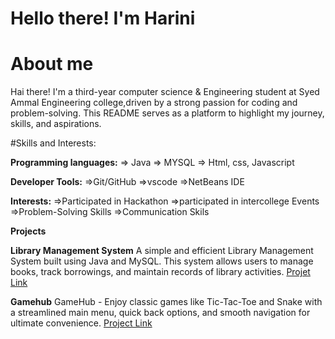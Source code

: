 # Hello there! I'm Harini
About me
=
Hai there! I'm a third-year computer science & Engineering student at Syed Ammal Engineering college,driven by a strong passion for coding and problem-solving.
This README serves as a platform to highlight my journey, skills, and aspirations.

#Skills and Interests:

**Programming languages:**
   => Java 
   => MYSQL
   => Html, css, Javascript

**Developer Tools:**
   =>Git/GitHub
   =>vscode
   =>NetBeans IDE

**Interests:**
  =>Participated in Hackathon
  =>participated in intercollege Events
  =>Problem-Solving Skills
  =>Communication Skils

**Projects**

**Library Management System**
A simple and efficient Library Management System built using Java and MySQL. This system allows users to manage books, track borrowings, and maintain records of library activities.
[Projet Link](https://github.com/harinibalaji3/librarymanagements)

**Gamehub**
GameHub - Enjoy classic games like Tic-Tac-Toe and Snake with a streamlined main menu, quick back options, and smooth navigation for ultimate convenience.
[Project Link](https://github.com/harinibalaji3/Gamehub)
